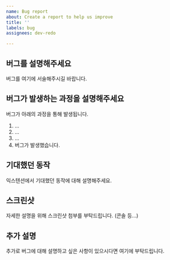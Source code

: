 ```yaml
---
name: Bug report
about: Create a report to help us improve
title: ''
labels: bug
assignees: dev-redo

---
```


## 버그를 설명해주세요
버그를 여기에 서술해주시길 바랍니다.



## 버그가 발생하는 과정을 설명해주세요
버그가 아래의 과정을 통해 발생됩니다.
1. ...
2. ...
3. ...
4. 버그가 발생했습니다.

## 기대했던 동작
익스텐션에서 기대했던 동작에 대해 설명해주세요.

## 스크린샷
자세한 설명을 위해 스크린샷 첨부를 부탁드립니다. (콘솔 등...)

## 추가 설명
추가로 버그에 대해 설명하고 싶은 사항이 있으시다면 여기에 부탁드립니다.
